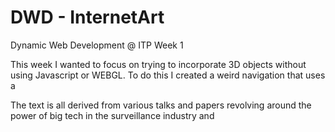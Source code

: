 # DWD - InternetArt
Dynamic Web Development @ ITP Week 1

This week I wanted to focus on trying to incorporate 3D objects without using Javascript or WEBGL. To do this I created a weird navigation that uses a 

The text is all derived from various talks and papers revolving around the power of big tech in the surveillance industry and 
